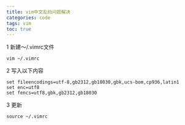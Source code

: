 ```yaml
---
title: vim中文乱码问题解决
categories: code
tags: vim
toc: true
---
```


1 新建～/.vimrc文件

```shell
vim ~/.vimrc
```

2 写入以下内容

```shell
set fileencodings=utf-8,gb2312,gb18030,gbk,ucs-bom,cp936,latin1
set enc=utf8
set fencs=utf8,gbk,gb2312,gb18030
```

3 更新

```shell
source ~/.vimrc
```
